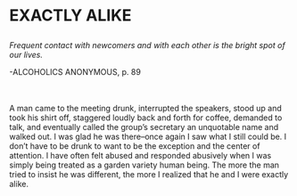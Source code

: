 # <p class='center'>EXACTLY ALIKE</p>

<em>Frequent contact with newcomers and with each other is the bright spot of our lives.</em>
<br/>
<p class='right'>-ALCOHOLICS ANONYMOUS, p. 89</p>

<br><br>
A man came to the meeting drunk, interrupted the speakers, stood up and took his shirt off, staggered loudly back and forth for coffee, demanded to talk, and eventually called the group’s secretary an unquotable name and walked out. I was glad he was there–once again I saw what I still could be. I don’t have to be drunk to want to be the exception and the center of attention. I have often felt abused and responded abusively when I was simply being treated as a garden variety human being. The more the man tried to insist he was different, the more I realized that he and I were exactly alike.

